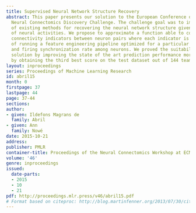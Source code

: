 ```yaml
---
title: Supervised Neural Network Structure Recovery
abstract: This paper presents our solution to the European Conference of Machine Learning
  Neural Connectomics Discovery Challenge. The challenge goal was to improve the performance
  of existing methods for recovering the neural network structure given the time series
  of neural activities. We propose to approximate a function able to combine several
  connectivity indicators between neuron pairs where each indicator is the result
  of running a feature engineering pipeline optimized for a particular noise level
  and firing synchronization rate among neurons. We proved the suitability of our
  solution by improving the state of the art prediction performance more than 6% and
  by obtaining the third best score on the test dataset out of 144 teams.
layout: inproceedings
series: Proceedings of Machine Learning Research
id: abril15
month: 0
firstpage: 37
lastpage: 44
page: 37-44
sections: 
author:
- given: Ildefons Magrans de
  family: Abril
- given: Ann
  family: Nowé
date: 2015-10-21
address: 
publisher: PMLR
container-title: Proceedings of the Neural Connectomics Workshop at ECML 2014
volume: '46'
genre: inproceedings
issued:
  date-parts:
  - 2015
  - 10
  - 21
pdf: http://proceedings.mlr.press/v46/abril15.pdf
# Format based on citeproc: http://blog.martinfenner.org/2013/07/30/citeproc-yaml-for-bibliographies/
---
```

